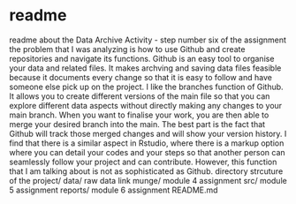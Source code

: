 # readme
readme about the Data Archive Activity - step number six of the assignment
the problem that I was analyzing is how to use Github and create repositories and navigate its functions.
Github is an easy tool to organise your data and related files. It makes archving and saving data files feasible because it documents every change so that it is easy to follow and have someone else pick up on the project.
I like the branches function of Github. It allows you to create different versions of the main file so that you can explore different data aspects without directly making any changes to your main branch. When you want to finalise your work, you are then able to merge your desired branch into the main. The best part is the fact that Github will track those merged changes and will show your version history.
I find that there is a similar aspect in Rstudio, where there is a markup option where you can detail your codes and your steps so that another person can seamlessly follow your project and can contribute. However, this function that I am talking about is not as sophisticated as Github. 
directory strcuture of the project/
data/
  raw data link
munge/
  module 4 assignment
src/
  module 5 assignment
reports/
  module 6 assignment 
README.md
